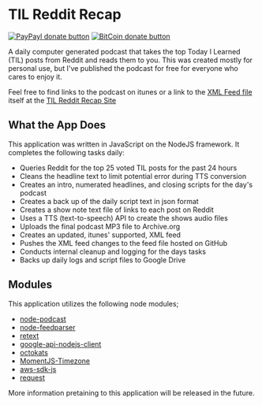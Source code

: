 <!-- TITLE/ -->

# TIL Reddit Recap

<!-- /TITLE -->


<!-- BADGES/ -->

[![PayPayl donate button](https://img.shields.io/badge/paypal-donate-brightgreen.svg)](https://www.paypal.com/cgi-bin/webscr?cmd=_donations&business=AHVCA49Y9AKNQ&lc=US&item_name=Reddit%20Recap&item_number=redditRecapGithub&currency_code=USD&bn=PP%2dDonationsBF%3abtn_donateCC_LG%2egif%3aNonHosted "Donate once-off to this project using Paypal")
[![BitCoin donate button](https://img.shields.io/badge/patreon-donate-orange.svg)](https://coinbase.com/checkouts/9ef59f5479eec1d97d63382c9ebcb93a "Become a patreon contributor")

<!-- /BADGES -->


<!-- DESCRIPTION/ -->

A daily computer generated podcast that takes the top Today I Learned (TIL) posts from Reddit and reads them to you. This was created mostly for personal use, but I've published the podcast for free for everyone who cares to enjoy it.

Feel free to find links to the podcast on itunes or a link to the [XML Feed file](http://sleepybandit.github.io/RedditRecap/TILRedditRecapFeed.xml) itself at the [TIL Reddit Recap Site](http://sleepybandit.github.io/RedditRecap/)

<!-- /DESCRIPTION -->

<!-- WHAT/ -->

## What the App Does

This application was written in JavaScript on the NodeJS framework. It completes the following tasks daily:

- Queries Reddit for the top 25 voted TIL posts for the past 24 hours
- Cleans the headline text to limit potential error during TTS conversion
- Creates an intro, numerated headlines, and closing scripts for the day's podcast
- Creates a back up of the daily script text in json format
- Creates a show note text file of links to each post on Reddit
- Uses a TTS (text-to-speech) API to create the shows audio files
- Uploads the final podcast MP3 file to Archive.org
- Creates an updated, itunes' supported, XML feed
- Pushes the XML feed changes to the feed file hosted on GitHub
- Conducts internal cleanup and logging for the days tasks
- Backs up daily logs and script files to Google Drive

<!-- /WHAT -->

<!-- MODULES/ -->

## Modules

This application utilizes the following node modules;

- [node-podcast](https://github.com/maxnowack/node-podcast)
- [node-feedparser](https://github.com/danmactough/node-feedparser)
- [retext](https://github.com/wooorm/retext)
- [google-api-nodejs-client](https://github.com/google/google-api-nodejs-client)
- [octokats](https://github.com/philschatz/octokat.js)
- [MomentJS-Timezone](http://momentjs.com/timezone/docs/)
- [aws-sdk-js](https://github.com/aws/aws-sdk-js)
- [request](https://github.com/request/request)

<!-- /MODULES -->

More information pretaining to this application will be released in the future.

